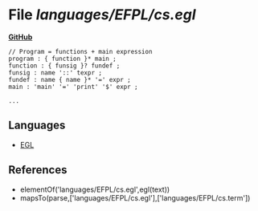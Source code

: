 # File _languages/EFPL/cs.egl_
**[GitHub](https://github.com/softlang/yas/blob/master/languages/EFPL/cs.egl)**
```
// Program = functions + main expression
program : { function }* main ;
function : { funsig }? fundef ;
funsig : name '::' texpr ;
fundef : name { name }* '=' expr ;
main : 'main' '=' 'print' '$' expr ;

...
```

## Languages
* [EGL](../languages/EGL.md)

## References
* elementOf('languages/EFPL/cs.egl',egl(text))
* mapsTo(parse,['languages/EFPL/cs.egl'],['languages/EFPL/cs.term'])
